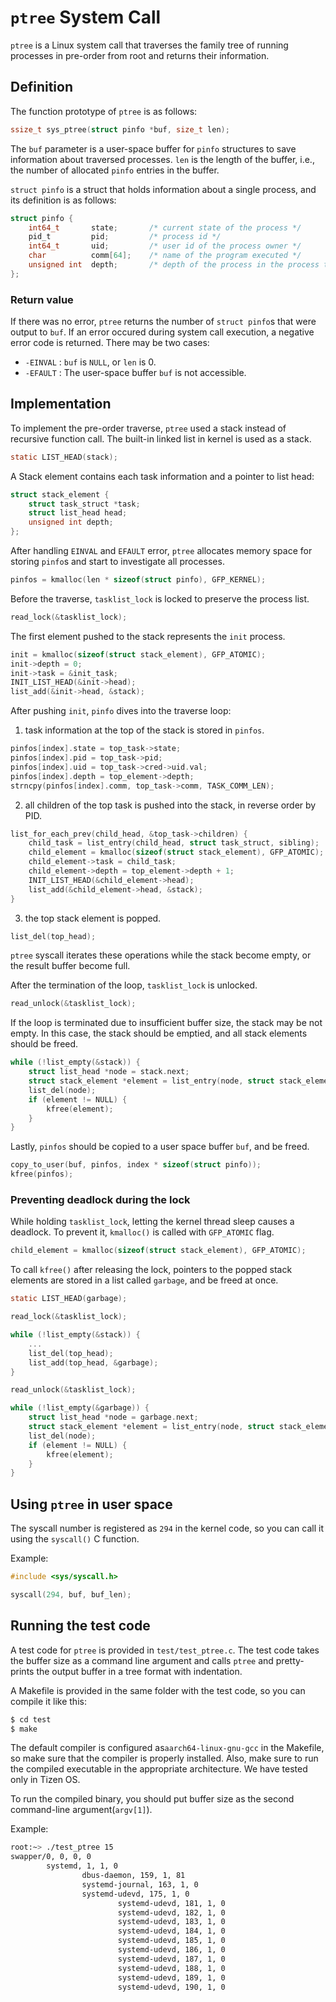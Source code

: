 # `ptree` System Call

`ptree` is a Linux system call that traverses the family tree of running processes in pre-order from root and returns their information.

## Definition

The function prototype of `ptree` is as follows:

```c
ssize_t sys_ptree(struct pinfo *buf, size_t len);
```

The `buf` parameter is a user-space buffer for `pinfo` structures to save information about traversed processes. `len` is the length of the buffer, i.e., the number of allocated `pinfo` entries in the buffer.

`struct pinfo` is a struct that holds information about a single process, and its definition is as follows:

```c
struct pinfo {
    int64_t       state;       /* current state of the process */
    pid_t         pid;         /* process id */
    int64_t       uid;         /* user id of the process owner */
    char          comm[64];    /* name of the program executed */
    unsigned int  depth;       /* depth of the process in the process tree */
};
```

### Return value

If there was no error, `ptree` returns the number of `struct pinfo`s that were output to `buf`. If an error occured during system call execution, a negative error code is returned. There may be two cases:

- `-EINVAL` :  `buf` is `NULL`, or `len` is 0.
- `-EFAULT` : The user-space buffer `buf` is not accessible.

## Implementation
To implement the pre-order traverse, `ptree` used a stack instead of recursive function call. The built-in linked list in kernel is used as a stack.
```c
static LIST_HEAD(stack);
```

A Stack element contains each task information and a pointer to list head:
```c
struct stack_element {
    struct task_struct *task;
    struct list_head head;
    unsigned int depth;
};
```

After handling `EINVAL` and `EFAULT` error, `ptree` allocates memory space for storing `pinfo`s and start to investigate all processes. 
```c
pinfos = kmalloc(len * sizeof(struct pinfo), GFP_KERNEL);
```

Before the traverse, `tasklist_lock` is locked to preserve the process list.
```c
read_lock(&tasklist_lock);
```

The first element pushed to the stack represents the `init`  process.
```c
init = kmalloc(sizeof(struct stack_element), GFP_ATOMIC);
init->depth = 0;
init->task = &init_task;
INIT_LIST_HEAD(&init->head);
list_add(&init->head, &stack);
```

After pushing `init`, `pinfo` dives into the traverse loop:
1. task information at the top of the stack is stored in `pinfos`.
```c
pinfos[index].state = top_task->state;
pinfos[index].pid = top_task->pid;
pinfos[index].uid = top_task->cred->uid.val;
pinfos[index].depth = top_element->depth;
strncpy(pinfos[index].comm, top_task->comm, TASK_COMM_LEN);
```

2. all children of the top task is pushed into the stack, in reverse order by PID.
```c
list_for_each_prev(child_head, &top_task->children) {
    child_task = list_entry(child_head, struct task_struct, sibling);
    child_element = kmalloc(sizeof(struct stack_element), GFP_ATOMIC);
    child_element->task = child_task;
    child_element->depth = top_element->depth + 1;
    INIT_LIST_HEAD(&child_element->head);
    list_add(&child_element->head, &stack);
}
```

3. the top stack element is popped.
```c
list_del(top_head);
```

`ptree` syscall iterates these operations while the stack become empty, or the result buffer become full.

After the termination of the loop, `tasklist_lock` is unlocked.
```c
read_unlock(&tasklist_lock);
```

If the loop is terminated due to insufficient buffer size, the stack may be not empty. In this case, the stack should be emptied, and all stack elements should be freed.
```c
while (!list_empty(&stack)) {
    struct list_head *node = stack.next;
    struct stack_element *element = list_entry(node, struct stack_element, head);
    list_del(node);
    if (element != NULL) {
        kfree(element);
    }
}
```

Lastly, `pinfos` should be copied to a user space buffer `buf`, and be freed.
```c
copy_to_user(buf, pinfos, index * sizeof(struct pinfo));
kfree(pinfos);
```

### Preventing deadlock during the lock
While holding `tasklist_lock`, letting the kernel thread sleep causes a deadlock. To prevent it, `kmalloc()` is called with `GFP_ATOMIC` flag.
```c
child_element = kmalloc(sizeof(struct stack_element), GFP_ATOMIC);
```

To call `kfree()` after releasing the lock, pointers to the popped stack elements are stored in a list called `garbage`, and be freed at once.
```c
static LIST_HEAD(garbage);

read_lock(&tasklist_lock);

while (!list_empty(&stack)) {
    ...
    list_del(top_head);
    list_add(top_head, &garbage);
}

read_unlock(&tasklist_lock);

while (!list_empty(&garbage)) {
    struct list_head *node = garbage.next;
    struct stack_element *element = list_entry(node, struct stack_element, head);
    list_del(node);
    if (element != NULL) {
        kfree(element);
    }
}
```

## Using `ptree` in user space

The syscall number is registered as `294` in the kernel code, so you can call it using the `syscall()` C function.

Example:

```c
#include <sys/syscall.h>

syscall(294, buf, buf_len);
```

## Running the test code

A test code for `ptree` is provided in `test/test_ptree.c`. The test code takes the buffer size as a command line argument and calls `ptree`  and pretty-prints the output buffer in a tree format with indentation.

A Makefile is provided in the same folder with the test code, so you can compile it like this:
```bash
$ cd test
$ make
```

The default compiler is configured as`aarch64-linux-gnu-gcc` in the Makefile, so make sure that the compiler is properly installed. Also, make sure to run the compiled executable in the appropriate architecture. We have tested only in Tizen OS.

To run the compiled binary, you should put buffer size as the second command-line argument(`argv[1]`).

Example:

```bash
root:~> ./test_ptree 15
swapper/0, 0, 0, 0
        systemd, 1, 1, 0
                dbus-daemon, 159, 1, 81
                systemd-journal, 163, 1, 0
                systemd-udevd, 175, 1, 0
                        systemd-udevd, 181, 1, 0
                        systemd-udevd, 182, 1, 0
                        systemd-udevd, 183, 1, 0
                        systemd-udevd, 184, 1, 0
                        systemd-udevd, 185, 1, 0
                        systemd-udevd, 186, 1, 0
                        systemd-udevd, 187, 1, 0
                        systemd-udevd, 188, 1, 0
                        systemd-udevd, 189, 1, 0
                        systemd-udevd, 190, 1, 0
```
